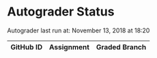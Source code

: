 # Autograder Status
Autograder last run at: November 13, 2018 at 18:20

| GitHub ID | Assignment | Graded Branch |
|-----------|------------|---------------|
